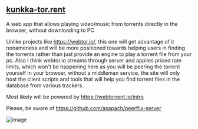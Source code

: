 ## [kunkka-tor.rent](https://kunkka-tor.rent)

A web app that allows playing video/music from torrents directly in the browser, without downloading to PC

Unlike projects like https://webtor.io/, this one will get advantage of it nonameness and will be more positioned towards helping users in finding the torrents rather than just provide an engine to play a torrent file from your pc. Also I think webtor.io streams through server and applies priced rate limits, which won't be happening here as you will be peering the torrent yourself in your browser, without a middleman service, the site will only host the client scripts and tools that will help you find torrent files in the database from various trackers.

Most likely will be powered by https://webtorrent.io/intro

Please, be aware of https://github.com/asapach/peerflix-server

![image](https://user-images.githubusercontent.com/5202330/92304972-87705500-ef8b-11ea-84c6-ad305c70b045.png)
